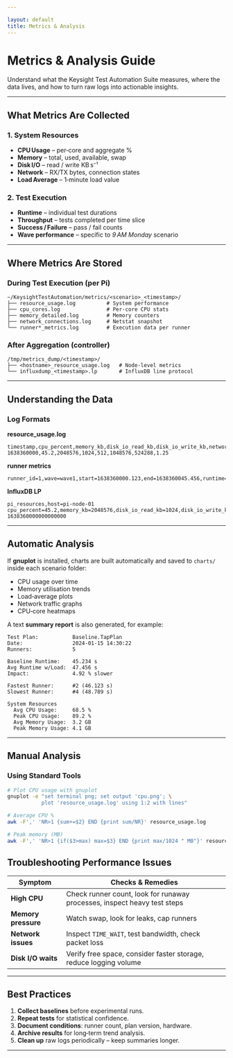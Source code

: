 ```yaml
---

layout: default
title: Metrics & Analysis
---
```


# Metrics & Analysis Guide

Understand what the Keysight Test Automation Suite measures, where the data lives, and how to turn raw logs into actionable insights.

---

## What Metrics Are Collected

### 1. System Resources

* **CPU Usage** – per‑core and aggregate %
* **Memory** – total, used, available, swap
* **Disk I/O** – read / write KB s⁻¹
* **Network** – RX/TX bytes, connection states
* **Load Average** – 1‑minute load value

### 2. Test Execution

* **Runtime** – individual test durations
* **Throughput** – tests completed per time slice
* **Success / Failure** – pass / fail counts
* **Wave performance** – specific to *9 AM Monday* scenario

---

## Where Metrics Are Stored

### During Test Execution (per Pi)

```
~/KeysightTestAutomation/metrics/<scenario>_<timestamp>/
├── resource_usage.log          # System performance
├── cpu_cores.log               # Per‑core CPU stats
├── memory_detailed.log         # Memory counters
├── network_connections.log     # Netstat snapshot
└── runner*_metrics.log         # Execution data per runner
```

### After Aggregation (controller)

```
/tmp/metrics_dump/<timestamp>/
├── <hostname>_resource_usage.log   # Node‑level metrics
└── influxdump_<timestamp>.lp       # InfluxDB line protocol
```

---

## Understanding the Data

### Log Formats

**resource\_usage.log**

```csv
timestamp,cpu_percent,memory_kb,disk_io_read_kb,disk_io_write_kb,network_rx_bytes,network_tx_bytes,load_avg
1638360000,45.2,2048576,1024,512,1048576,524288,1.25
```

**runner metrics**

```
runner_id=1,wave=wave1,start=1638360000.123,end=1638360045.456,runtime=45.333
```

**InfluxDB LP**

```
pi_resources,host=pi-node-01 cpu_percent=45.2,memory_kb=2048576,disk_io_read_kb=1024,disk_io_write_kb=512,network_rx_bytes=1048576,network_tx_bytes=524288,load_avg=1.25 1638360000000000000
```

---

## Automatic Analysis

If **gnuplot** is installed, charts are built automatically and saved to `charts/` inside each scenario folder:

* CPU usage over time
* Memory utilisation trends
* Load‑average plots
* Network traffic graphs
* CPU‑core heatmaps

A text **summary report** is also generated, for example:

```
Test Plan:           Baseline.TapPlan
Date:                2024‑01‑15 14:30:22
Runners:             5

Baseline Runtime:    45.234 s
Avg Runtime w/Load:  47.456 s
Impact:              4.92 % slower

Fastest Runner:      #2 (46.123 s)
Slowest Runner:      #4 (48.789 s)

System Resources
  Avg CPU Usage:     68.5 %
  Peak CPU Usage:    89.2 %
  Avg Memory Usage:  3.2 GB
  Peak Memory Usage: 4.1 GB
```

---

## Manual Analysis

### Using Standard Tools

```bash
# Plot CPU usage with gnuplot
gnuplot -e "set terminal png; set output 'cpu.png'; \
           plot 'resource_usage.log' using 1:2 with lines"

# Average CPU %
awk -F',' 'NR>1 {sum+=$2} END {print sum/NR}' resource_usage.log

# Peak memory (MB)
awk -F',' 'NR>1 {if($3>max) max=$3} END {print max/1024 " MB"}' resource_usage.log
```

## Troubleshooting Performance Issues

| Symptom             | Checks & Remedies                                                        |
| ------------------- | ------------------------------------------------------------------------ |
| **High CPU**        | Check runner count, look for runaway processes, inspect heavy test steps |
| **Memory pressure** | Watch swap, look for leaks, cap runners                                  |
| **Network issues**  | Inspect `TIME_WAIT`, test bandwidth, check packet loss                   |
| **Disk I/O waits**  | Verify free space, consider faster storage, reduce logging volume        |

---

## Best Practices

1. **Collect baselines** before experimental runs.
2. **Repeat tests** for statistical confidence.
3. **Document conditions**: runner count, plan version, hardware.
4. **Archive results** for long‑term trend analysis.
5. **Clean up** raw logs periodically – keep summaries longer.

---
